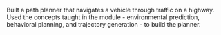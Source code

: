 Built a path planner that navigates a vehicle through traffic on a highway. Used the concepts taught in the module - environmental prediction, behavioral planning, and trajectory generation - to build the planner.